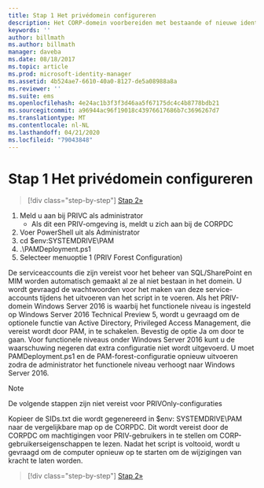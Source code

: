 ```yaml
---
title: Stap 1 Het privédomein configureren
description: Het CORP-domein voorbereiden met bestaande of nieuwe identiteiten die worden beheerd door Privileged Identity Manager via scripts
keywords: ''
author: billmath
ms.author: billmath
manager: daveba
ms.date: 08/18/2017
ms.topic: article
ms.prod: microsoft-identity-manager
ms.assetid: 4b524ae7-6610-40a0-8127-de5a08988a8a
ms.reviewer: ''
ms.suite: ems
ms.openlocfilehash: 4e24ac1b3f3f3d46aa5f67175dc4c4b8778bdb21
ms.sourcegitcommit: a96944ac96f19018c43976617686b7c3696267d7
ms.translationtype: MT
ms.contentlocale: nl-NL
ms.lasthandoff: 04/21/2020
ms.locfileid: "79043848"
---
```

# <a name="step-1-configuring-the-priv-domain"></a>Stap 1 Het privédomein configureren

> [!div class="step-by-step"]
> [Stap 2»](sp1-step2-configuring-corp-domain.md)

1. Meld u aan bij PRIVC als administrator
   * Als dit een PRIV-omgeving is, meldt u zich aan bij de CORPDC
2. Voer PowerShell uit als Administrator
3. cd $env:SYSTEMDRIVE\PAM
4. .\PAMDeployment.ps1
5. Selecteer menuoptie 1 (PRIV Forest Configuration)


De serviceaccounts die zijn vereist voor het beheer van SQL/SharePoint en MIM worden automatisch gemaakt al ze al niet bestaan in het domein. U wordt gevraagd de wachtwoorden voor het maken van deze service-accounts tijdens het uitvoeren van het script in te voeren.
Als het PRIV-domein Windows Server 2016 is waarbij het functionele niveau is ingesteld op Windows Server 2016 Technical Preview 5, wordt u gevraagd om de optionele functie van Active Directory, Privileged Access Management, die vereist wordt door PAM, in te schakelen. Bevestig de optie Ja om door te gaan.
Voor functionele niveaus onder Windows Server 2016 kunt u de waarschuwing negeren dat extra configuratie niet wordt uitgevoerd. U moet PAMDeployment.ps1 en de PAM-forest-configuratie opnieuw uitvoeren zodra de administrator het functionele niveau verhoogt naar Windows Server 2016.

>[!NOTE]
>De volgende stappen zijn niet vereist voor PRIVOnly-configuraties

Kopieer de SIDs.txt die wordt gegenereerd in $env: SYSTEMDRIVE\PAM naar de vergelijkbare map op de CORPDC. Dit wordt vereist door de CORPDC om machtigingen voor PRIV-gebruikers in te stellen om CORP-gebruikerseigenschappen te lezen.
Nadat het script is voltooid, wordt u gevraagd om de computer opnieuw op te starten om de wijzigingen van kracht te laten worden.

> [!div class="step-by-step"]
> [Stap 2»](sp1-step2-configuring-corp-domain.md)
